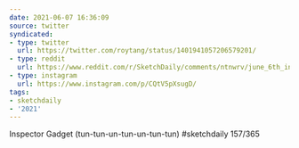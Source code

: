 ```yaml
---
date: 2021-06-07 16:36:09
source: twitter
syndicated:
- type: twitter
  url: https://twitter.com/roytang/status/1401941057206579201/
- type: reddit
  url: https://www.reddit.com/r/SketchDaily/comments/ntnwrv/june_6th_inspector_gadget/h0xdbs5/
- type: instagram
  url: https://www.instagram.com/p/CQtV5pXsugD/
tags:
- sketchdaily
- '2021'
---
```


Inspector Gadget (tun-tun-un-tun-un-tun-tun) #sketchdaily 157/365